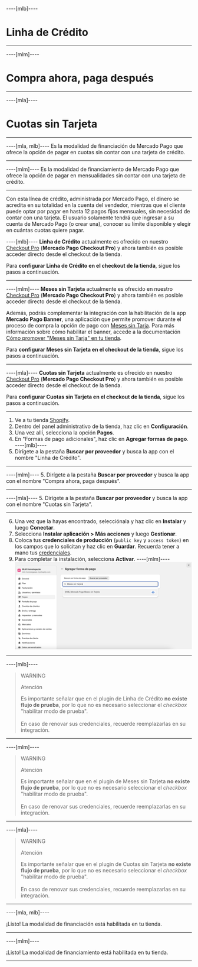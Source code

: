 ----[mlb]----
# Linha de Crédito

------------
----[mlm]----
# Compra ahora, paga después

------------
----[mla]----
# Cuotas sin Tarjeta

------------
----[mla, mlb]----
Es la modalidad de financiación de Mercado Pago que ofrece la opción de pagar en cuotas sin contar con una tarjeta de crédito.

------------
----[mlm]----
Es la modalidad de financiamiento de Mercado Pago que ofrece la opción de pagar en mensualidades sin contar con una tarjeta de crédito.

------------

Con esta línea de crédito, administrada por Mercado Pago, el dinero se acredita en su totalidad en la cuenta del vendedor, mientras que el cliente puede optar por pagar en hasta 12 pagos fijos mensuales, sin necesidad de contar con una tarjeta. El usuario solamente tendrá que ingresar a su cuenta de Mercado Pago (o crear una), conocer su límite disponible y elegir en cuántas cuotas quiere pagar.

----[mlb]----
**Linha de Crédito** actualmente es ofrecido en nuestro [Checkout Pro](/developers/es/docs/shopify/integration-configuration/checkout-pro) (**Mercado Pago Checkout Pro**) y ahora también es posible acceder directo desde el checkout de la tienda.

Para **configurar Linha de Crédito en el checkout de la tienda**, sigue los pasos a continuación.

------------
----[mlm]----
**Meses sin Tarjeta** actualmente es ofrecido en nuestro [Checkout Pro](/developers/es/docs/shopify/integration-configuration/checkout-pro) (**Mercado Pago Checkout Pro**) y ahora también es posible acceder directo desde el checkout de la tienda.

Además, podrás complementar la integración con la habilitación de la app **Mercado Pago Banner**, una aplicación que permite promover durante el proceso de compra la opción de pago con [Meses sin Tarja](/developers/pt/docs/shopify/integration-configuration/meses-sin-tarjeta). Para más información sobre cómo habilitar el banner, accede a la documentación [Cómo promover "Meses sin Tarja" en tu tienda](/developers/pt/docs/shopify/shopify/how-tos/banner).

Para **configurar Meses sin Tarjeta en el checkout de la tienda**, sigue los pasos a continuación.

------------
----[mla]----
**Cuotas sin Tarjeta** actualmente es ofrecido en nuestro [Checkout Pro](/developers/es/docs/shopify/integration-configuration/checkout-pro) (**Mercado Pago Checkout Pro**) y ahora también es posible acceder directo desde el checkout de la tienda.

Para **configurar Cuotas sin Tarjeta en el checkout de la tienda**, sigue los pasos a continuación.

------------

1. Ve a tu tienda [Shopify](https://accounts.shopify.com/store-login).
2. Dentro del panel administrativo de la tienda, haz clic en **Configuración**.
3. Una vez allí, selecciona la opción **Pagos**. 
4. En "Formas de pago adicionales", haz clic en **Agregar formas de pago**.
----[mlb]----
5. Dirígete a la pestaña **Buscar por proveedor** y busca la app con el nombre "Linha de Crédito". 

------------
----[mlm]----
5. Dirígete a la pestaña **Buscar por proveedor** y busca la app con el nombre "Compra ahora, paga después". 

------------
----[mla]----
5. Dirígete a la pestaña **Buscar por proveedor** y busca la app con el nombre "Cuotas sin Tarjeta". 

------------
6. Una vez que la hayas encontrado, selecciónala y haz clic en **Instalar** y luego **Conectar**.
7. Selecciona **Instalar aplicación > Más acciones** y luego **Gestionar**.
8. Coloca tus **credenciales de producción** (`public key` y `access token`) en los campos que lo solicitan y haz clic en **Guardar**. Recuerda tener a mano tus [credenciales](/developers/es/docs/shopify/additional-content/your-integrations/credentials).
9. Para completar la instalación, selecciona **Activar**.
----[mlm]----
![shopify-mercado-credito](/images/shopify/meses-sin-tarjeta-mlm.png)

------------
----[mlb]----
> WARNING
>
> Atención
>
> Es importante señalar que en el plugin de Linha de Crédito **no existe flujo de prueba**, por lo que no es necesario seleccionar el _checkbox_ "habilitar modo de prueba".
> <br/><br/>
> En caso de renovar sus credenciales, recuerde reemplazarlas en su integración.

------------
----[mlm]----
> WARNING
>
> Atención
>
> Es importante señalar que en el plugin de Meses sin Tarjeta **no existe flujo de prueba**, por lo que no es necesario seleccionar el _checkbox_ "habilitar modo de prueba".
> <br/><br/>
> En caso de renovar sus credenciales, recuerde reemplazarlas en su integración.

------------
----[mla]----
> WARNING
>
> Atención
>
> Es importante señalar que en el plugin de Cuotas sin Tarjeta **no existe flujo de prueba**, por lo que no es necesario seleccionar el _checkbox_ "habilitar modo de prueba".
> <br/><br/>
> En caso de renovar sus credenciales, recuerde reemplazarlas en su integración.

------------
----[mla, mlb]----

¡Listo! La modalidad de financiación está habilitada en tu tienda.

------------
----[mlm]----

¡Listo! La modalidad de financiamiento está habilitada en tu tienda.

------------